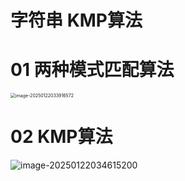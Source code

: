 # 字符串 KMP算法



# 01 两种模式匹配算法

<img src="https://cvp.oss-cn-shanghai.aliyuncs.com/202501220339701.png" alt="image-20250122033916572" style="zoom:50%;" />



# 02 KMP算法

![image-20250122034615200](C:\Users\Administrator\AppData\Roaming\Typora\typora-user-images\image-20250122034615200.png)
